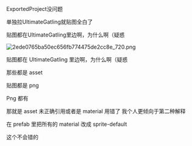 ExportedProject没问题

单独拉UltimateGatling就贴图全白了

贴图都在UltimateGatling里边啊，为什么啊（疑惑

![2ede0765ba50ec656fb774475de2cc8e_720.png](https://picgo18719498306.oss-cn-guangzhou.aliyuncs.com/2ede0765ba50ec656fb774475de2cc8e_720.png)

贴图都在 UltimateGatling 里边啊，为什么啊（疑惑

那些都是 asset

贴图都是 png

Png 都有

那就是 asset 未正确引用或者是 material 用错了
我个人更倾向于第二种解释

在 prefab 里把所有的 material 改成 sprite-default

这个不会错的









